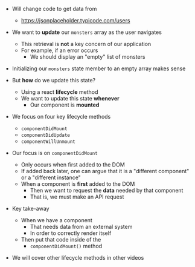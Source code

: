 - Will change code to get data from
	- https://jsonplaceholder.typicode.com/users

- We want to **update** our `monsters` array as the user navigates
	- This retrieval is **not** a key concern of our application
	- For example, if an error occurs
		- We should display an "empty" list of monsters

- Initializing our `monsters` state member to an empty array makes sense

- But **how** do we update this state?
	- Using a react **lifecycle** method
	- We want to update this state **whenever**
		- Our component is **mounted**

- We focus on four key lifecycle methods
	- `componentDidMount`
	- `componentDidUpdate`
	- `componentWillUnmount`

- Our focus is on `componentDidMount`
	- Only occurs when first added to the DOM
	- If added back later, one can argue that it is a "different component" or a "different instance"
	- When a component is **first** added to the DOM
		- Then we want to request the **data** needed by that component
		- That is, we must make an API request

- Key take-away
	- When we have a component
		- That needs data from an external system
		- In order to correctly render itself
	- Then put that code inside of the
		- `componentDidMount()` method

- We will cover other lifecycle methods in other videos

